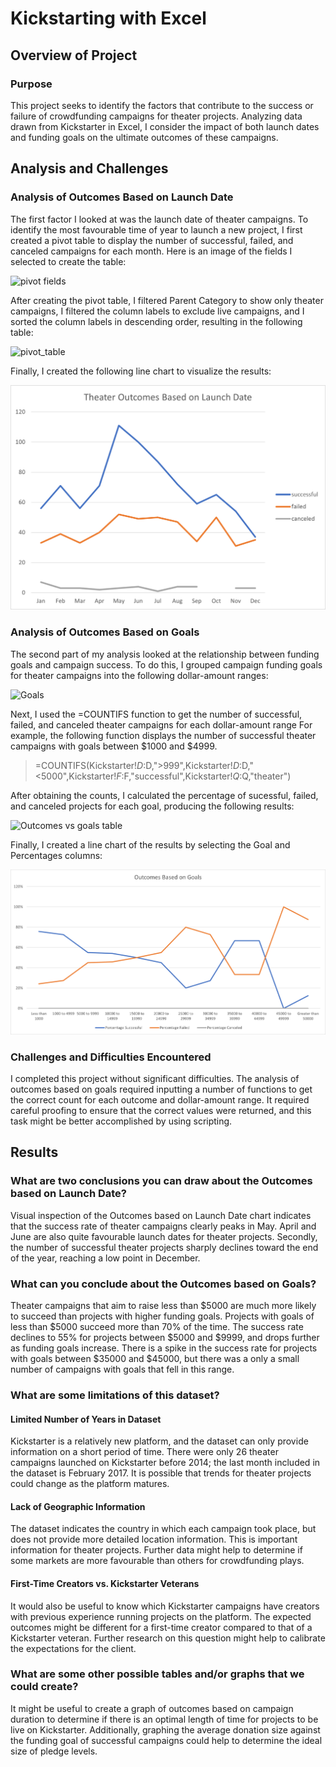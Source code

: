 # Kickstarting with Excel

## Overview of Project

### Purpose

This project seeks to identify the factors that contribute to the success or failure of crowdfunding campaigns for theater projects. Analyzing data drawn from Kickstarter in Excel, I consider the impact of both launch dates and funding goals on the ultimate outcomes of these campaigns. 

## Analysis and Challenges

### Analysis of Outcomes Based on Launch Date

The first factor I looked at was the launch date of theater campaigns. To identify the most favourable time of year to launch a new project, I first created a pivot table to display the number of successful, failed, and canceled campaigns for each month. Here is an image of the fields I selected to create the table:

![pivot fields](https://user-images.githubusercontent.com/79542537/110250321-b5d5e980-7f48-11eb-823d-cd340a9cd32e.png)

After creating the pivot table, I filtered Parent Category to show only theater campaigns, I filtered the column labels to exclude live campaigns, and I sorted the column labels in descending order, resulting in the following table:

![pivot_table](https://user-images.githubusercontent.com/79542537/110251237-a60cd400-7f4d-11eb-9c39-3d8986d6e20f.PNG)

Finally, I created the following line chart to visualize the results:

![Line chart](resources/Theater_Outcomes_vs_Launch.png)
### Analysis of Outcomes Based on Goals

The second part of my analysis looked at the relationship between funding goals and campaign success. To do this, I grouped campaign funding goals for theater campaigns into the following dollar-amount ranges:

![Goals](https://user-images.githubusercontent.com/79542537/110251439-6c889880-7f4e-11eb-8a54-670383e4f1c0.jpg)

Next, I used the =COUNTIFS function to get the number of successful, failed, and canceled theater campaigns for each dollar-amount range
For example, the following function displays the number of successful theater campaigns with goals between $1000 and $4999.

>=COUNTIFS(Kickstarter!$D:$D,">999",Kickstarter!$D:$D,"<5000",Kickstarter!$F:$F,"successful",Kickstarter!$Q:$Q,"theater")
>
After obtaining the counts, I calculated the percentage of sucessful, failed, and canceled projects for each goal, producing the following results:

![Outcomes vs goals table](https://user-images.githubusercontent.com/79542537/111491362-2c75a280-8712-11eb-8f21-c03fb3a6bbc0.png)

Finally, I created a line chart of the results by selecting the Goal and Percentages columns:

![Line Chart](resources/Outcomes_vs_Goals.png)

### Challenges and Difficulties Encountered

I completed this project without significant difficulties. The analysis of outcomes based on goals required inputting a number of functions to get the correct count for each outcome and dollar-amount range. It required careful proofing to ensure that the correct values were returned, and this task might be better accomplished by using scripting.

## Results

### What are two conclusions you can draw about the Outcomes based on Launch Date?

Visual inspection of the Outcomes based on Launch Date chart indicates that the success rate of theater campaigns clearly peaks in May. April and June are also quite favourable launch dates for theater projects. Secondly, the number of successful theater projects sharply declines toward the end of the year, reaching a low point in December.

### What can you conclude about the Outcomes based on Goals?

Theater campaigns that aim to raise less than $5000 are much more likely to succeed than projects with higher funding goals. Projects with goals of less than $5000 succeed more than 70% of the time. The success rate declines to 55% for projects between $5000 and $9999, and drops further as funding goals increase. There is a spike in the success rate for projects with goals between $35000 and $45000, but there was a only a small number of campaigns with goals that fell in this range.

### What are some limitations of this dataset?

#### Limited Number of Years in Dataset
Kickstarter is a relatively new platform, and the dataset can only provide information on a short period of time. There were only 26 theater campaigns launched on Kickstarter before 2014; the last month included in the dataset is February 2017. It is possible that trends for theater projects could change as the platform matures.

#### Lack of Geographic Information
The dataset indicates the country in which each campaign took place, but does not provide more detailed location information. This is important information for theater projects. Further data might help to determine if some markets are more favourable than others for crowdfunding plays.

#### First-Time Creators vs. Kickstarter Veterans
It would also be useful to know which Kickstarter campaigns have creators with previous experience running projects on the platform. The expected outcomes might be different for a first-time creator compared to that of a Kickstarter veteran. Further research on this question might help to calibrate the expectations for the client. 

### What are some other possible tables and/or graphs that we could create?

It might be useful to create a graph of outcomes based on campaign duration to determine if there is an optimal length of time for projects to be live on Kickstarter. Additionally, graphing the average donation size against the funding goal of successful campaigns could help to determine the ideal size of pledge levels. 
